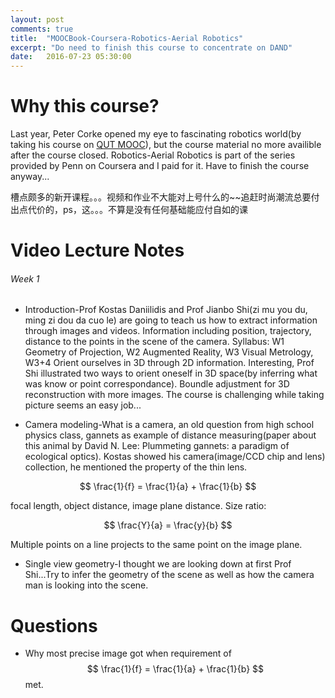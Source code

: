 ```yaml
---
layout: post
comments: true
title:  "MOOCBook-Coursera-Robotics-Aerial Robotics"
excerpt: "Do need to finish this course to concentrate on DAND"
date:   2016-07-23 05:30:00
---
```


# Why this course?
Last year, Peter Corke opened my eye to fascinating robotics world(by taking his course on [QUT MOOC](mooc.qut.edu.au)), but the course material no more availible after the course closed.
Robotics-Aerial Robotics is part of the series provided by Penn on Coursera and I paid for it. Have to finish the course anyway...

槽点颇多的新开课程。。。视频和作业不大能对上号什么的~~追赶时尚潮流总要付出点代价的，ps，这。。。不算是没有任何基础能应付自如的课

# Video Lecture Notes

###### Week 1
+ Introduction-Prof Kostas Daniilidis and Prof Jianbo Shi(zi mu you du, ming zi dou da cuo le) are going to teach us how to extract information through images and videos.
Information including position, trajectory, distance to the points in the scene of the camera. Syllabus: W1 Geometry of Projection, W2 Augmented Reality, W3 Visual Metrology, W3+4 Orient ourselves in 3D through 2D information.
Interesting, Prof Shi illustrated two ways to orient oneself in 3D space(by inferring what was know or point correspondance).
Boundle adjustment for 3D reconstruction with more images. The course is challenging while taking picture seems an easy job...

+ Camera modeling-What is a camera, an old question from high school physics class, gannets as example of distance measuring(paper about this animal by David N. Lee: Plummeting gannets: a paradigm of ecological optics).
Kostas showed his camera(image/CCD chip and lens) collection, he mentioned the property of the thin lens.

$$
\frac{1}{f} = \frac{1}{a} + \frac{1}{b}
$$

focal length, object distance, image plane distance. Size ratio: 

$$
\frac{Y}{a} = \frac{y}{b}
$$

Multiple points on a line projects to the same point on the image plane.

+ Single view geometry-I thought we are looking down at first Prof Shi...Try to infer the geometry of the scene as well as how the camera man is looking into the scene.

# Questions
+ Why most precise image got when requirement of 
$$
\frac{1}{f} = \frac{1}{a} + \frac{1}{b}
$$
met.
